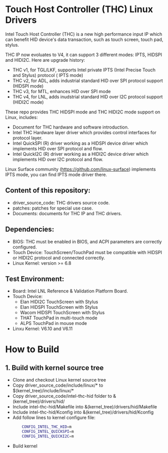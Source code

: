 # Touch Host Controller (THC) Linux Drivers

Intel Touch Host Controller (THC) is a new high performance input IP which can benefit HID device's data transaction, such as touch screen, touch pad, stylus.

THC IP now evoluates to V4, it can support 3 different modes: IPTS, HIDSPI and HIDI2C. Here are upgrade history:
- THC v1, for TGL/LKF, supports Intel private IPTS (Intel Precise Touch and Stylus) protocol ( IPTS mode)
- THC v2, for ADL, adds industrial standard HID over SPI protocol support (HIDSPI mode)
- THC v3, for MTL, enhances HID over SPI mode
- THC v4, for LNL, adds inudstrial standard HID over I2C protocol support (HIDI2C mode) 

These repo provides THC HIDSPI mode and THC HIDI2C mode support on Linux, includes:
- Document for THC hardware and software introduction.
- Intel THC Hardware layer driver which provides control interfaces for protocol layer.
- Intel QuickSPI (R) driver working as a HIDSPI device driver which implements HID over SPI protocol and flow.
- Intel QuickI2C (R) driver working as a HIDI2C device driver which implements HID over I2C protocol and flow.

Linux Surface community (https://github.com/linux-surface) implements IPTS mode, you can find IPTS mode driver there.

## Content of this repository:
- driver_source_code: THC drivers source code.
- patches: patches for special use case.
- Documents: documents for THC IP and THC drivers.

## Dependencies:
- BIOS: THC must be enabled in BIOS, and ACPI parameters are correctly configured.
- Touch Device: TouchScreen/TouchPad must be compatible with HIDSPI or HIDI2C protocol and connected correctly.
- Linux Kernel: version >= 6.8

## Test Environment:
- Board: Intel LNL Reference & Validation Platform Board.
- Touch Device:
    - Elan HIDI2C TouchScreen with Stylus
    - Elan HIDSPI TouchScreen with Stylus
    - Wacom HIDSPI TouchScreen with Stylus
    - THAT TouchPad in multi-touch mode
    - ALPS TouchPad in mouse mode
- Linxu Kernel: V6.10 and V6.11

# How to Build

## 1. Build with kernel source tree
- Clone and checkout Linux kernel source tree
- Copy driver_source_code/include/linux/* to $(kernel_tree)/include/linux/*
- Copy driver_source_code/intel-thc-hid folder to &(kernel_tree)/drivers/hid/
- Include intel-thc-hid/Makefile into &(kernel_tree)/drivers/hid/Makefile
- Include intel-thc-hid/Kconfig into &(kernel_tree)/drivers/hid/Kconfig
- Add follow lines to kernel configure file:
    ```sh
        CONFIG_INTEL_THC_HID=m
        CONFIG_INTEL_QUICKSPI=m
        CONFIG_INTEL_QUICKI2C=m
    ```
- Build kernel
